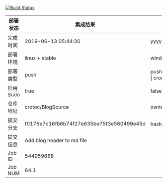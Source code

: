 [![Build Status](https://travis-ci.org/crotoc/BlogSource.svg?branch=master)](https://travis-ci.org/crotoc/BlogSource)

部署状态 | 集成结果 | 参考值
---|---|---
完成时间 | 2019-06-13 05:44:30 | yyyy-mm-dd hh:mm:ss
部署环境 | linux + stable | window \| linux + stable
部署类型 | push | push \| pull_request \| api \| cron
启用Sudo | true | false \| true
仓库地址 | crotoc/BlogSource | owner_name/repo_name
提交分支 | f0176e7c16fb6b74f27e635be75f3e560499e45d | hash 16位
提交信息 | Add blog header to md file |
Job ID   | 544959668 |
Job NUM  | 64.1 |
